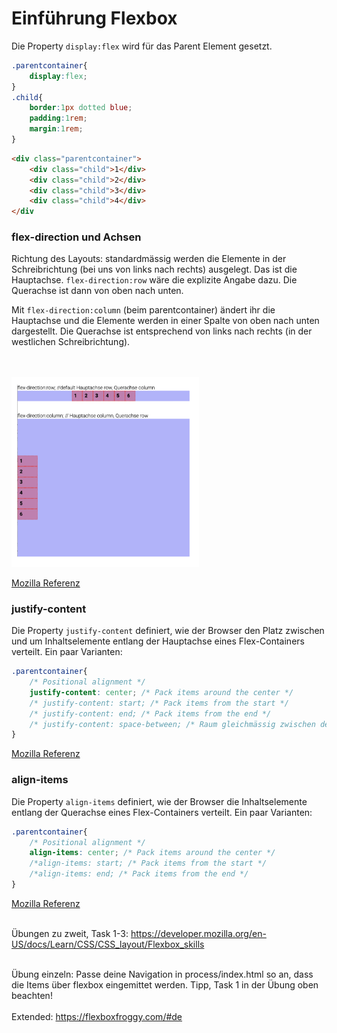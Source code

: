 

# Einführung Flexbox 
Die Property `display:flex` wird für das Parent Element gesetzt.
```css
.parentcontainer{
    display:flex; 
}
.child{
    border:1px dotted blue;
    padding:1rem;
    margin:1rem;
}
```
```html
<div class="parentcontainer">
    <div class="child">1</div>
    <div class="child">2</div>
    <div class="child">3</div>
    <div class="child">4</div>
</div
```
### flex-direction und Achsen 
Richtung des Layouts: standardmässig werden die Elemente in der Schreibrichtung (bei uns von links nach rechts) ausgelegt. Das ist die Hauptachse. `flex-direction:row` wäre die explizite Angabe dazu. Die Querachse ist dann von oben nach unten.

Mit `flex-direction:column` (beim parentcontainer) ändert ihr die Hauptachse und die Elemente werden in einer Spalte von oben nach unten dargestellt. Die Querachse ist entsprechend von links nach rechts (in der westlichen Schreibrichtung).

<br/><br/>
<img src="../assets/flex-direction.png" width="300"/><br/>

<a href="https://developer.mozilla.org/en-US/docs/Web/CSS/CSS_Flexible_Box_Layout/Basic_Concepts_of_Flexbox" target="_blank">Mozilla Referenz</a>

### justify-content 
Die Property `justify-content` definiert, wie der Browser den Platz zwischen und um Inhaltselemente entlang der Hauptachse eines Flex-Containers verteilt. Ein paar Varianten:
```css
.parentcontainer{
    /* Positional alignment */
    justify-content: center; /* Pack items around the center */
    /* justify-content: start; /* Pack items from the start */
    /* justify-content: end; /* Pack items from the end */
    /* justify-content: space-between; /* Raum gleichmässig zwischen den Items verteilen. Das erste hat links keinen Raum, das letze hat rechts keinen */
}
```
<a href="https://developer.mozilla.org/en-US/docs/Web/CSS/justify-content" target="_blank">Mozilla Referenz</a>

### align-items
Die Property `align-items` definiert, wie der Browser die Inhaltselemente entlang der Querachse eines Flex-Containers verteilt. Ein paar Varianten:
```css
.parentcontainer{
    /* Positional alignment */
    align-items: center; /* Pack items around the center */
    /*align-items: start; /* Pack items from the start */
    /*align-items: end; /* Pack items from the end */
}
```
<a href="https://developer.mozilla.org/en-US/docs/Web/CSS/align-items" target="_blank">Mozilla Referenz</a>
<br/><br/>

Übungen zu zweit, Task 1-3: https://developer.mozilla.org/en-US/docs/Learn/CSS/CSS_layout/Flexbox_skills<br/><br/>

Übung einzeln: Passe deine Navigation in process/index.html so an, dass die Items über flexbox eingemittet werden. Tipp, Task 1 in der Übung oben beachten!
<br/><br/>
Extended: https://flexboxfroggy.com/#de <br/><br/>